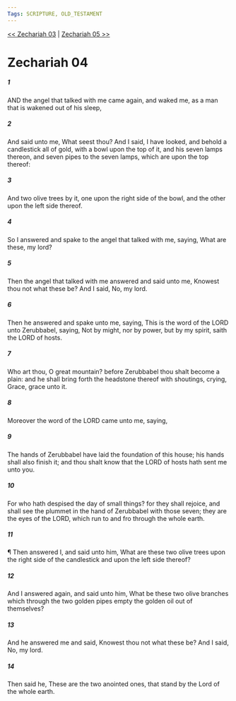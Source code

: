 ```yaml
---
Tags: SCRIPTURE, OLD_TESTAMENT
---
```


[<< Zechariah 03](OLD_TESTAMENT/38_Zechariah/Zechariah_03.md) | [Zechariah 05 >>](OLD_TESTAMENT/38_Zechariah/Zechariah_05.md)

# Zechariah 04

##### 1

AND the angel that talked with me came again, and waked me, as a man that is wakened out of his sleep,

##### 2

And said unto me, What seest thou? And I said, I have looked, and behold a candlestick all of gold, with a bowl upon the top of it, and his seven lamps thereon, and seven pipes to the seven lamps, which are upon the top thereof:

##### 3

And two olive trees by it, one upon the right side of the bowl, and the other upon the left side thereof.

##### 4

So I answered and spake to the angel that talked with me, saying, What are these, my lord?

##### 5

Then the angel that talked with me answered and said unto me, Knowest thou not what these be? And I said, No, my lord.

##### 6

Then he answered and spake unto me, saying, This is the word of the LORD unto Zerubbabel, saying, Not by might, nor by power, but by my spirit, saith the LORD of hosts.

##### 7

Who art thou, O great mountain? before Zerubbabel thou shalt become a plain: and he shall bring forth the headstone thereof with shoutings, crying, Grace, grace unto it.

##### 8

Moreover the word of the LORD came unto me, saying,

##### 9

The hands of Zerubbabel have laid the foundation of this house; his hands shall also finish it; and thou shalt know that the LORD of hosts hath sent me unto you.

##### 10

For who hath despised the day of small things? for they shall rejoice, and shall see the plummet in the hand of Zerubbabel with those seven; they are the eyes of the LORD, which run to and fro through the whole earth.

##### 11

¶ Then answered I, and said unto him, What are these two olive trees upon the right side of the candlestick and upon the left side thereof?

##### 12

And I answered again, and said unto him, What be these two olive branches which through the two golden pipes empty the golden oil out of themselves?

##### 13

And he answered me and said, Knowest thou not what these be? And I said, No, my lord.

##### 14

Then said he, These are the two anointed ones, that stand by the Lord of the whole earth.
